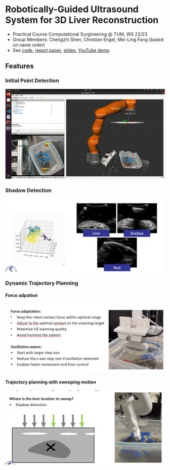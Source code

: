 # Robotically-Guided Ultrasound System for 3D Liver Reconstruction
- Practical Course Computational Surgineering @ TUM, WS 22/23
- Group Members: Chengzhi Shen, Christian Engel, Mei-Ling Fang (based on name order)
- See [code](robotic-us), [report paper](report.pdf), [slides](presentation.pdf), [YouTube demo](https://www.youtube.com/watch?v=aPelV1jQPiw&feature=youtu.be)
 
## Features
### Initial Point Detection
<img src="assets/point_detection.gif" alt="Image" width="800">


### Shadow Detection
<img src="assets/shadow.png" alt="Image" width="800">


### Dynamic Trajectory Planning
#### Force adpation
<img src="assets/force.png" alt="Image" width="800">

#### Trajectory planning with sweeping motion
<img src="assets/sweep.png" alt="Image" width="800">


